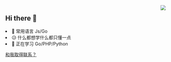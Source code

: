 <a href="https://github.com/anuraghazra/github-readme-stats">
  <img align="right" style="width:auto" src="https://github-readme-stats.vercel.app/api/top-langs/?username=OfflineY&layout=compact&hide=css,html"/>
</a>
<h2>Hi there 👋</h2>
<li>🎯 常用语言 Js/Go</li>
<li>😥 什么都想学什么都只懂一点</li>
<li>🤔 正在学习 Go/PHP/Python</li>

[和我取得联系？](https://github.com/OfflineY/OfflineY/issues)
